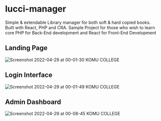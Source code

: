 # lucci-manager
Simple & extendable Library manager for both soft & hard copied books. Built with React, PHP and CRA. Sample Project for those who wish to learn core PHP for Back-End development and React for Front-End Development

## Landing Page
![Screenshot 2022-04-29 at 00-01-30 KOMU COLLEGE](https://user-images.githubusercontent.com/28900892/165846608-cfa030fa-8d93-4dc4-bfe2-87ca44be7563.png)

## Login Interface
![Screenshot 2022-04-29 at 00-01-49 KOMU COLLEGE](https://user-images.githubusercontent.com/28900892/165846616-175d5b1a-94cb-4bac-8605-41d97849988d.png)

## Admin Dashboard
![Screenshot 2022-04-29 at 00-08-45 KOMU COLLEGE](https://user-images.githubusercontent.com/28900892/165846624-798ce500-d45d-4b83-ae24-738e0b5aeb86.png)

